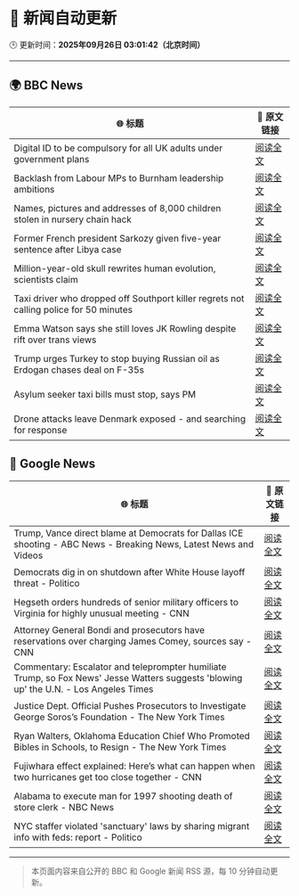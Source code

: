 # 🧠 新闻自动更新

🕒 更新时间：**2025年09月26日 03:01:42（北京时间）**

---

## 🌍 BBC News

| 🌐 标题 | 🔗 原文链接 |
|--------|-------------|
| Digital ID to be compulsory for all UK adults under government plans | [阅读全文](https://www.bbc.com/news/articles/c4g54g6vgpdo?at_medium=RSS&at_campaign=rss) |
| Backlash from Labour MPs to Burnham leadership ambitions | [阅读全文](https://www.bbc.com/news/articles/c70190e0p6yo?at_medium=RSS&at_campaign=rss) |
| Names, pictures and addresses of 8,000 children stolen in nursery chain hack | [阅读全文](https://www.bbc.com/news/articles/c62ldyvpwv9o?at_medium=RSS&at_campaign=rss) |
| Former French president Sarkozy given five-year sentence after Libya case | [阅读全文](https://www.bbc.com/news/articles/cp98kepmj9lo?at_medium=RSS&at_campaign=rss) |
| Million-year-old skull rewrites human evolution, scientists claim | [阅读全文](https://www.bbc.com/news/articles/cdx01ve5151o?at_medium=RSS&at_campaign=rss) |
| Taxi driver who dropped off Southport killer regrets not calling police for 50 minutes | [阅读全文](https://www.bbc.com/news/articles/cpd96g46vzwo?at_medium=RSS&at_campaign=rss) |
| Emma Watson says she still loves JK Rowling despite rift over trans views | [阅读全文](https://www.bbc.com/news/articles/c4gvp18xe17o?at_medium=RSS&at_campaign=rss) |
| Trump urges Turkey to stop buying Russian oil as Erdogan chases deal on F-35s | [阅读全文](https://www.bbc.com/news/articles/c8jm3lr7vkyo?at_medium=RSS&at_campaign=rss) |
| Asylum seeker taxi bills must stop, says PM | [阅读全文](https://www.bbc.com/news/articles/cy0vpxqyz45o?at_medium=RSS&at_campaign=rss) |
| Drone attacks leave Denmark exposed - and searching for response | [阅读全文](https://www.bbc.com/news/articles/c4g96gvql99o?at_medium=RSS&at_campaign=rss) |

## 📰 Google News

| 🌐 标题 | 🔗 原文链接 |
|--------|-------------|
| Trump, Vance direct blame at Democrats for Dallas ICE shooting - ABC News - Breaking News, Latest News and Videos | [阅读全文](https://news.google.com/rss/articles/CBMiqAFBVV95cUxPakVRS1NpeUNBS005dGR5ellNNlZzRlcybFA0cm5Ha2VYWlRYQmdkdUJ0N1F6dVBVb2drd1c2UUh5NDdRY05mWl9nbEVkOVFtcmZWd3ZKY2ZiclpKNmJPYWlmMlZGaUFObXVuSXlaLTRyZ2R2VEE4bEJYcVlkd3JIbnpSLVNvRDlXcll2dmNnZEFhTXpnNk9CUU1LNkVBZllYVU1uMTJSUUbSAa4BQVVfeXFMTzFOa0trMW9SeTlZY0hDVC1vdWlEeUdLRENJVlViMk5CVHdjdlEyVzAtYXNFNUtqNDhCdVozc1J4azV1aFVZMW5mRWhWRXVMdFV0c0V6WG5xYlIwRWRMdFptbV9nd2N3bnkyQXhYMWZWMmpLa1gtc20yV0gzR0RlbVltWldZVmNGM0dWdmVMaXdfQ3hBTkxBVVZSaU1UVXpEemczUTFHQVd4V0lvSU5B?oc=5) |
| Democrats dig in on shutdown after White House layoff threat - Politico | [阅读全文](https://news.google.com/rss/articles/CBMirwFBVV95cUxNR0FoRXZsVDhXSTJQMHlUQUoyWVFDbGFHcXRiY0VXb21DQ3ptZ0hHWkZYU2xJWl83NW5SaVh5UUpIOV93LV9tSXZGTVNSRGRmdVZZeFVzei1HWjJKU2dBdFdWT2VOQ0R4RUhfTWlKX2xZMmdmdzltUWdGV2w1el9CZER0Z2sxdDZJRHpSbFNfVW9NVjVScnpMbHZEYXd4QXR3WlpINnJhc0pGWEdkN0pz?oc=5) |
| Hegseth orders hundreds of senior military officers to Virginia for highly unusual meeting - CNN | [阅读全文](https://news.google.com/rss/articles/CBMifkFVX3lxTE1QcXRlOHFma24tOFZEZXU1RE9fZmRnYklLMHRWZ1RWcDNSb3A1RlNrMkQ4Y1BNM01WNVVuRnF5dXEtR1l0ZDY2b0pWVHhSRzN6SjVUMFR3SFhLWEJGZFVBeHFMTTBxcFF4akxyOWN4M19KUWVPaDNLQ2Z4V2trdw?oc=5) |
| Attorney General Bondi and prosecutors have reservations over charging James Comey, sources say - CNN | [阅读全文](https://news.google.com/rss/articles/CBMioAFBVV95cUxPb3J4UGNpMVJHbDN6M2d1bldfb05ySGpsNDRFdG9IaU9zek8zNjhaYXQ0UGswTGp0STJVWXppRmo1bWlQZUF1S2VuNlBOTnBFM0t0NzAtUXZtamlwZkFCcFNvZnBIY2tlZTAzV0szeTNnVHBINnRaS2NXb196Tmd1RVFHNzRTSC12TF9ocWxQV3BKQ2xFUk9EbDh5eWs3c2hy?oc=5) |
| Commentary: Escalator and teleprompter humiliate Trump, so Fox News' Jesse Watters suggests 'blowing up' the U.N. - Los Angeles Times | [阅读全文](https://news.google.com/rss/articles/CBMinAFBVV95cUxQX0FSam1vTWFvM0o2Vk9rZDFhMXFMeEo1bTR0RWtVeGhLUDdVemV1bzNHMFNNbXMwa1c5YVVvTEh1WHJ3blM0T3NKUUljOFJ5MlpDejhoTnctWnRROWNnZlZ1bVRrdThQMFpLZ2dkNVFZUUotT2xVc2ZCRDREcC1Cd1BldlFJVDFVT0V6NDg2T1E3blFVZXdSREE3Y3k?oc=5) |
| Justice Dept. Official Pushes Prosecutors to Investigate George Soros’s Foundation - The New York Times | [阅读全文](https://news.google.com/rss/articles/CBMikwFBVV95cUxQSFpFWThKY0RkUUF3bDQ4LUtVN3Z4Q0pSSUd0WWFhWkh2Yml1UElBVlNhZThLN2pMXzNtTkhZcnhveF8zdEYyLUhBdXdZclhrbkdjSTBMeVpJLXVac2VsdmU2Y0pfeE9Vak9JNno3ZU5XV1ltZm14Tk5qbmdUeHpDZ3BVLWdQanRRbmNXTmZnTjVXOFk?oc=5) |
| Ryan Walters, Oklahoma Education Chief Who Promoted Bibles in Schools, to Resign - The New York Times | [阅读全文](https://news.google.com/rss/articles/CBMie0FVX3lxTE1hdWhNV3RwZnhNWDVUT0t2UHk5aldudS11TnB3dnNmS2J3aWdOVlB5QkFvdDdITXp3emYxaDl0VGprZmVTQ09PbkdhN2N5MDlFYnhCaHhRQVdNc3h4YnpYQkF6ZUxack5USFZ4aHo4OFRqaGh3a3BTMjdoMA?oc=5) |
| Fujiwhara effect explained: Here’s what can happen when two hurricanes get too close together - CNN | [阅读全文](https://news.google.com/rss/articles/CBMigwFBVV95cUxQdmtBNk1MQjFBNmVVZzVBZ0tRdHZFV1dZTUFSWUtRUUc4S20ydmcxZHV2MmNnRVFzVTRWUWhsZzhkbVNxRWgxNmx2bnVsU1phV2p4Q1BpQ0NlUTBSUnJsdHhUM0FRMHc1aDVqVE1Tem1Wd1ZYa0REZURrTzRXZEdPVUQ3SQ?oc=5) |
| Alabama to execute man for 1997 shooting death of store clerk - NBC News | [阅读全文](https://news.google.com/rss/articles/CBMioAFBVV95cUxQQng3NHZXb1ZxSHQxazB3TGx4d3lqdlZIUklEOXhZSl9RdWVySGN2a19CUENSWEdwdGpGeUJibDlPc0JfRVM1Y3R6bFl6MU9MaUswNWZUUG0tME9HVUhuMDFMci1wblVzcVlveklLS29pMnlKOEVYQ1FtMC10V2YtNHJoVE8tT3dPM0I1QWRqT1RVS0JoR19tY2RPamY1OGZJ0gFWQVVfeXFMT3pJTC04QlpiOTVpN280Nm50aUZiMjloWFoyNktlSlkyMTBjUmtTN0RVYVR2M3NDMmRMVEVCeEtpWFY4Yl8wOVp6LWw1Q0lfRWV4Tl9LRUE?oc=5) |
| NYC staffer violated 'sanctuary' laws by sharing migrant info with feds: report - Politico | [阅读全文](https://news.google.com/rss/articles/CBMixAFBVV95cUxOUlpFaG90T0tFcVlXblJzbktDb2lwSUhlMmVDaVNsczdmQWxXWWF3N0pHNzRIUWxVcXZQemxOZFB3dGpKdlYtbnlRaDQ1V1NYREl4VjRsNkw3SFBvOThlbUloaFk2OFN0ZkNkQjQybGpzYjl4amZsNDlMNXBsYThKdTdpNV9BQ3hTanZsaTBUeFl1OHJ0TXQzSXM1el8yOXBiOE5GcDZRTmhCcTg1X2hVMzRvXy1XQ29xTE5IWjhhRlY4ZzFD?oc=5) |

---
> 本页面内容来自公开的 BBC 和 Google 新闻 RSS 源，每 10 分钟自动更新。